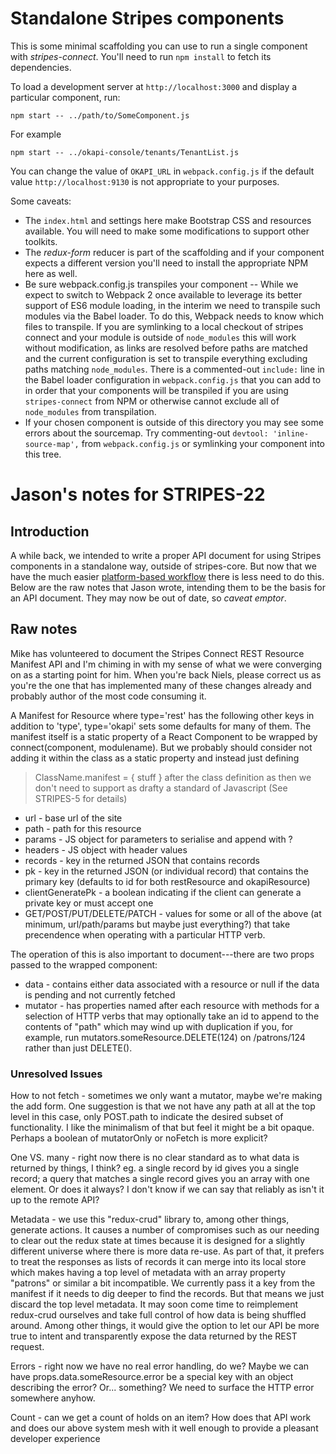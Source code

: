# Standalone Stripes components

This is some minimal scaffolding you can use to run a single component with _stripes-connect_. You'll need to run `npm install` to fetch its dependencies.

To load a development server at `http://localhost:3000` and display a particular component, run:

    npm start -- ../path/to/SomeComponent.js

For example

    npm start -- ../okapi-console/tenants/TenantList.js

You can change the value of `OKAPI_URL` in `webpack.config.js` if the default value `http://localhost:9130` is not appropriate to your purposes.

Some caveats:

  * The `index.html` and settings here make Bootstrap CSS and resources available. You will need to make some modifications to support other toolkits.
  * The _redux-form_ reducer is part of the scaffolding and if your component expects a different version you'll need to install the appropriate NPM here as well.
  * Be sure webpack.config.js transpiles your component -- While we expect to switch to Webpack 2 once available to leverage its better support of ES6 module loading, in the interim we need to transpile such modules via the Babel loader. To do this, Webpack needs to know which files to transpile. If you are symlinking to a local checkout of stripes connect and your module is outside of `node_modules` this will work without modification, as links are resolved before paths are matched and the current configuration is set to transpile everything excluding paths matching `node_modules`. There is a commented-out `include:` line in the Babel loader configuration in `webpack.config.js` that you can add to in order that your components will be transpiled if you are using `stripes-connect` from NPM or otherwise cannot exclude all of `node_modules` from transpilation.
  * If your chosen component is outside of this directory you may see some errors about the sourcemap. Try commenting-out `devtool: 'inline-source-map',` from `webpack.config.js` or symlinking your component into this tree.

# Jason's notes for STRIPES-22

## Introduction

A while back, we intended to write a proper API document for using Stripes components in a standalone way, outside of stripes-core. But now that we have the much easier [platform-based workflow](https://github.com/folio-org/stripes-core/blob/master/doc/quick-start.md) there is less need to do this. Below are the raw notes that Jason wrote, intending them to be the basis for an API document. They may now be out of date, so _caveat emptor_.

## Raw notes

Mike has volunteered to document the Stripes Connect REST Resource Manifest
API and I'm chiming in with my sense of what we were converging on as a
starting point for him. When you're back Niels, please correct us as you're
the one that has implemented many of these changes already and probably
author of the most code consuming it.

A Manifest for Resource where type='rest' has the following other keys in
addition to 'type', type='okapi' sets some defaults for many of them. The
manifest itself is a static property of a React Component to be wrapped by
connect(component, modulename). But we probably should consider not adding
it within the class as a static property and instead just defining
> ClassName.manifest = { stuff }
after the class definition as then we don't
need to support as drafty a standard of Javascript (See STRIPES-5 for details)

* url - base url of the site
* path - path for this resource
* params - JS object for parameters to serialise and append with ?
* headers - JS object with header values
* records - key in the returned JSON that contains records
* pk - key in the returned JSON (or individual record) that contains the
primary key (defaults to id for both restResource and okapiResource)
* clientGeneratePk - a boolean indicating if the client can generate a private
key or must accept one
* GET/POST/PUT/DELETE/PATCH - values for some or all of the above (at minimum,
url/path/params but maybe just everything?) that take precendence when
operating with a particular HTTP verb.

The operation of this is also important to document---there are two props
passed to the wrapped component:

* data - contains either data associated with a resource or null if the data
is pending and not currently fetched
* mutator - has properties named after each resource with methods for a
selection of HTTP verbs that may optionally take an id to append to the
contents of "path" which may wind up with duplication if you, for example,
run mutators.someResource.DELETE(124) on /patrons/124 rather than just
DELETE().

### Unresolved Issues

How to not fetch - sometimes we only want a mutator, maybe we're making the
add form. One suggestion is that we not have any path at all at the top
level in this case, only POST.path to indicate the desired subset of
functionality. I like the minimalism of that but feel it might be a bit
opaque. Perhaps a
boolean of mutatorOnly or noFetch is more explicit?

One VS. many - right now there is no clear standard as to what data is
returned by things, I think? eg. a single record by id gives you a single
record; a query that matches a single record gives you an array with one
element. Or does it always? I don't know if we can say that reliably as
isn't it up to the remote API?

Metadata - we use this "redux-crud" library to, among other things, generate
actions. It causes a number of compromises such as our needing to clear out
the redux state at times because it is designed for a slightly different
universe where there is more data re-use. As part of that, it prefers to
treat the responses as lists of records it can merge into its local store
which makes having a top level of metadata with an array property "patrons"
or similar a bit incompatible. We currently pass it a key from the manifest
if it needs to dig deeper to find the records. But that means we just
discard the top level metadata. It may soon come time to reimplement
redux-crud ourselves and take full control of how data is being shuffled
around. Among other things, it would give the option to let our API be more
true to intent and transparently expose the data returned by the REST request.

Errors - right now we have no real error handling, do we? Maybe we can have
props.data.someResource.error be a special key with an object describing the
error? Or... something? We need to surface the HTTP error somewhere anyhow.

Count - can we get a count of holds on an item? How does that API work and
does our above system mesh with it well enough to provide a pleasant
developer experience

